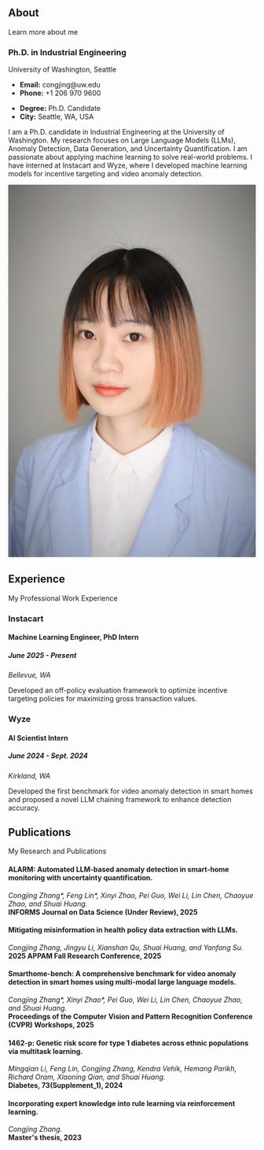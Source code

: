 <div class="about-me container">

<div class="section-title">
<h2>About</h2>
<p>Learn more about me</p>
</div>

<div class="row">
<!-- Text Block (Now on the left) -->
<div class="col-lg-8 pt-4 pt-lg-0 content order-lg-1" data-aos="fade-left">
<h3>Ph.D. in Industrial Engineering</h3>
<p class="fst-italic">
University of Washington, Seattle
</p>
<div class="row">
<div class="col-lg-6">
<ul>
<li><i class="bi bi-chevron-right"></i> <strong>Email:</strong> <span>congjing@uw.edu</span></li>
<li><i class="bi bi-chevron-right"></i> <strong>Phone:</strong> <span>+1 206 970 9600</span></li>
</ul>
</div>
<div class="col-lg-6">
<ul>
<li><i class="bi bi-chevron-right"></i> <strong>Degree:</strong> <span>Ph.D. Candidate</span></li>
<li><i class="bi bi-chevron-right"></i> <strong>City:</strong> <span>Seattle, WA, USA</span></li>
</ul>
</div>
</div>
<p>
I am a Ph.D. candidate in Industrial Engineering at the University of Washington. My research focuses on Large Language Models (LLMs), Anomaly Detection, Data Generation, and Uncertainty Quantification. I am passionate about applying machine learning to solve real-world problems. I have interned at Instacart and Wyze, where I developed machine learning models for incentive targeting and video anomaly detection.
</p>
</div>

<!-- Image Block (Now on the right) -->
<div class="col-lg-4 order-lg-2" data-aos="fade-right">
  <img src="assets/img/me.jpg" class="img-fluid" alt="">
</div>

</div>

</div>

<!-- ======= Experience Section ======= -->

<section id="experience" class="experience">
<div class="container">
<div class="section-title">
<h2>Experience</h2>
<p>My Professional Work Experience</p>
</div>
<div class="row">
<div class="col-lg-6">
<h3 class="experience-title">Instacart</h3>
<div class="experience-item">
<h4>Machine Learning Engineer, PhD Intern</h4>
<h5>June 2025 - Present</h5>
<p><em>Bellevue, WA </em></p>
<p>Developed an off-policy evaluation framework to optimize incentive targeting policies for maximizing gross transaction values.</p>
</div>
</div>
<div class="col-lg-6">
<h3 class="experience-title">Wyze</h3>
<div class="experience-item">
<h4>AI Scientist Intern</h4>
<h5>June 2024 - Sept. 2024</h5>
<p><em>Kirkland, WA </em></p>
<p>Developed the first benchmark for video anomaly detection in smart homes and proposed a novel LLM chaining framework to enhance detection accuracy.</p>
</div>
</div>
</div>
</div>
</section><!-- End Experience Section -->

<!-- ======= Publications Section ======= -->

<section id="publications" class="publications section-bg">
<div class="container">
<div class="section-title">
<h2>Publications</h2>
<p>My Research and Publications</p>
</div>
<div class="row">
<div class="col-lg-12" data-aos="fade-up">
<div class="publication-item">
<h4>ALARM: Automated LLM-based anomaly detection in smart-home monitoring with uncertainty quantification.</h4>
<p><em>Congjing Zhang*, Feng Lin*, Xinyi Zhao, Pei Guo, Wei Li, Lin Chen, Chaoyue Zhao, and Shuai Huang.</em><br>
<strong>INFORMS Journal on Data Science (Under Review), 2025</strong></p>
</div>
<div class="publication-item">
<h4>Mitigating misinformation in health policy data extraction with LLMs.</h4>
<p><em>Congjing Zhang, Jingyu Li, Xianshan Qu, Shuai Huang, and Yanfang Su.</em><br>
<strong>2025 APPAM Fall Research Conference, 2025</strong></p>
</div>
<div class="publication-item">
<h4>Smarthome-bench: A comprehensive benchmark for video anomaly detection in smart homes using multi-modal large language models.</h4>
<p><em>Congjing Zhang*, Xinyi Zhao*, Pei Guo, Wei Li, Lin Chen, Chaoyue Zhao, and Shuai Huang.</em><br>
<strong>Proceedings of the Computer Vision and Pattern Recognition Conference (CVPR) Workshops, 2025</strong></p>
</div>
<div class="publication-item">
<h4>1462-p: Genetic risk score for type 1 diabetes across ethnic populations via multitask learning.</h4>
<p><em>Mingqian Li, Feng Lin, Congjing Zhang, Kendra Vehik, Hemang Parikh, Richard Oram, Xiaoning Qian, and Shuai Huang.</em><br>
<strong>Diabetes, 73(Supplement_1), 2024</strong></p>
</div>
<div class="publication-item">
<h4>Incorporating expert knowledge into rule learning via reinforcement learning.</h4>
<p><em>Congjing Zhang.</em><br>
<strong>Master's thesis, 2023</strong></p>
</div>
</div>
</div>
</div>
</section><!-- End Publications Section -->

